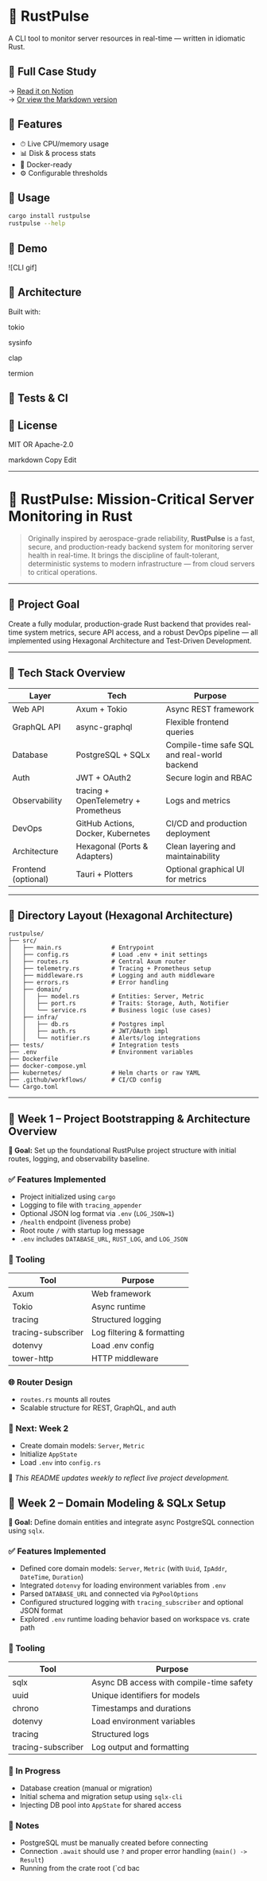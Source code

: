 # 📡 RustPulse

A CLI tool to monitor server resources in real-time — written in idiomatic Rust.

## 📖 Full Case Study

→ [Read it on Notion](https://your.notion.site/project-page)  
→ [Or view the Markdown version](./docs/case-study.md)


## 🔧 Features
- ⏱ Live CPU/memory usage
- 📊 Disk & process stats
- 🐳 Docker-ready
- ⚙️ Configurable thresholds

## 🚀 Usage
```bash
cargo install rustpulse
rustpulse --help
```

## 📸 Demo
![CLI gif]

## 🧠 Architecture
Built with:

tokio

sysinfo

clap

termion

## 🧪 Tests & CI


## 📄 License
MIT OR Apache-2.0

markdown
Copy
Edit

---

# 🚀 RustPulse: Mission-Critical Server Monitoring in Rust

> Originally inspired by aerospace-grade reliability, **RustPulse** is a fast, secure, and production-ready backend system for monitoring server health in real-time. It brings the discipline of fault-tolerant, deterministic systems to modern infrastructure — from cloud servers to critical operations.

---

## 🎯 Project Goal
Create a fully modular, production-grade Rust backend that provides real-time system metrics, secure API access, and a robust DevOps pipeline — all implemented using Hexagonal Architecture and Test-Driven Development.

---

## 🧱 Tech Stack Overview
| Layer              | Tech                                        | Purpose                                 |
|-------------------|---------------------------------------------|----------------------------------------------|
| Web API           | Axum + Tokio                                | Async REST framework                         |
| GraphQL API       | async-graphql                               | Flexible frontend queries                    |
| Database          | PostgreSQL + SQLx                           | Compile-time safe SQL and real-world backend |
| Auth              | JWT + OAuth2                                | Secure login and RBAC                        |
| Observability     | tracing + OpenTelemetry + Prometheus        | Logs and metrics                             |
| DevOps            | GitHub Actions, Docker, Kubernetes          | CI/CD and production deployment              |
| Architecture      | Hexagonal (Ports & Adapters)                | Clean layering and maintainability           |
| Frontend (optional)| Tauri + Plotters                           | Optional graphical UI for metrics            |

---


## 📁 Directory Layout (Hexagonal Architecture)
```
rustpulse/
├── src/
│   ├── main.rs              # Entrypoint
│   ├── config.rs            # Load .env + init settings
│   ├── routes.rs            # Central Axum router
│   ├── telemetry.rs         # Tracing + Prometheus setup
│   ├── middleware.rs        # Logging and auth middleware
│   ├── errors.rs            # Error handling
│   ├── domain/
│   │   ├── model.rs         # Entities: Server, Metric
│   │   ├── port.rs          # Traits: Storage, Auth, Notifier
│   │   └── service.rs       # Business logic (use cases)
│   ├── infra/
│   │   ├── db.rs            # Postgres impl
│   │   ├── auth.rs          # JWT/OAuth impl
│   │   └── notifier.rs      # Alerts/log integrations
├── tests/                   # Integration tests
├── .env                     # Environment variables
├── Dockerfile
├── docker-compose.yml
├── kubernetes/              # Helm charts or raw YAML
├── .github/workflows/       # CI/CD config
└── Cargo.toml
```

---

## 🧱 Week 1 – Project Bootstrapping & Architecture Overview

**🎯 Goal:** Set up the foundational RustPulse project structure with initial routes, logging, and observability baseline.

### ✅ Features Implemented
- Project initialized using `cargo`
- Logging to file with `tracing_appender`
- Optional JSON log format via `.env` (`LOG_JSON=1`)
- `/health` endpoint (liveness probe)
- Root route `/` with startup log message
- `.env` includes `DATABASE_URL`, `RUST_LOG`, and `LOG_JSON`

### 🧰 Tooling
| Tool                | Purpose                      |
|---------------------|------------------------------|
| Axum                | Web framework                |
| Tokio               | Async runtime                |
| tracing             | Structured logging           |
| tracing-subscriber  | Log filtering & formatting   |
| dotenvy             | Load .env config             |
| tower-http          | HTTP middleware              |

### 🌐 Router Design
- `routes.rs` mounts all routes
- Scalable structure for REST, GraphQL, and auth

### 📆 Next: Week 2
- Create domain models: `Server`, `Metric`
- Initialize `AppState`
- Load `.env` into `config.rs`

📌 *This README updates weekly to reflect live project development.*


## 🧱 Week 2 – Domain Modeling & SQLx Setup

**🎯 Goal:** Define domain entities and integrate async PostgreSQL connection using `sqlx`.

### ✅ Features Implemented
- Defined core domain models: `Server`, `Metric` (with `Uuid`, `IpAddr`, `DateTime`, `Duration`)
- Integrated `dotenvy` for loading environment variables from `.env`
- Parsed `DATABASE_URL` and connected via `PgPoolOptions`
- Configured structured logging with `tracing_subscriber` and optional JSON format
- Explored `.env` runtime loading behavior based on workspace vs. crate path

### 🧰 Tooling
| Tool        | Purpose                              |
|-------------|--------------------------------------|
| sqlx        | Async DB access with compile-time safety |
| uuid        | Unique identifiers for models        |
| chrono      | Timestamps and durations             |
| dotenvy     | Load environment variables            |
| tracing     | Structured logs                      |
| tracing-subscriber | Log output and formatting     |

### 🚧 In Progress
- Database creation (manual or migration)
- Initial schema and migration setup using `sqlx-cli`
- Injecting DB pool into `AppState` for shared access

### 📌 Notes
- PostgreSQL must be manually created before connecting
- Connection `.await` should use `?` and proper error handling (`main() -> Result`)
- Running from the crate root (`cd bac

